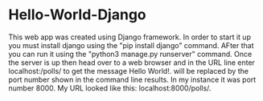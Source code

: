 # Hello-World-Django

This web app was created using Django framework. In order to start it up you must install django using the "pip install django" command. AFter that you can run it using the "python3 manage.py runserver" command. Once the server is up then head over to a web browser and in the URL line enter localhost:<portnumber>/polls/ to get the message Hello World!. <portnumber> will be replaced by the port number shown in the command line results. In my instance it was port number 8000. My URL looked like this: localhost:8000/polls/.
